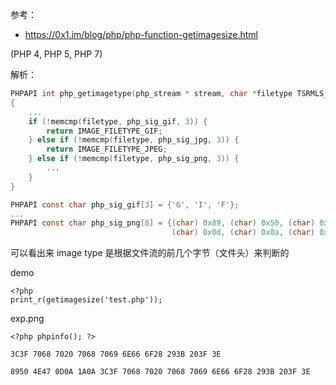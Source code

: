 参考：
- https://0x1.im/blog/php/php-function-getimagesize.html

(PHP 4, PHP 5, PHP 7)

解析：
```c
PHPAPI int php_getimagetype(php_stream * stream, char *filetype TSRMLS_DC)
{
	...
	if (!memcmp(filetype, php_sig_gif, 3)) {
		return IMAGE_FILETYPE_GIF;
	} else if (!memcmp(filetype, php_sig_jpg, 3)) {
		return IMAGE_FILETYPE_JPEG;
	} else if (!memcmp(filetype, php_sig_png, 3)) {
		...
	}
}

PHPAPI const char php_sig_gif[3] = {'G', 'I', 'F'};
...
PHPAPI const char php_sig_png[8] = {(char) 0x89, (char) 0x50, (char) 0x4e, (char) 0x47,
                                    (char) 0x0d, (char) 0x0a, (char) 0x1a, (char) 0x0a};
```

可以看出来 image type 是根据文件流的前几个字节（文件头）来判断的

demo
```
<?php
print_r(getimagesize('test.php'));
```

exp.png
```
<?php phpinfo(); ?>

3C3F 7068 7020 7068 7069 6E66 6F28 293B 203F 3E

8950 4E47 0D0A 1A0A 3C3F 7068 7020 7068 7069 6E66 6F28 293B 203F 3E
```